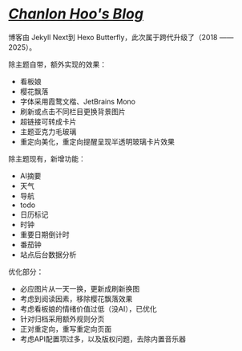 # ***[Chanlon Hoo's Blog](https://hoochanlon.github.io/)***

博客由 Jekyll Next到 Hexo Butterfly，此次属于跨代升级了（2018 —— 2025）。

除主题自带，额外实现的效果：

* 看板娘
* 樱花飘落
* 字体采用霞鹜文楷、JetBrains Mono 
* 刷新或点击不同栏目更换背景图片
* 超链接可转成卡片
* 主题亚克力毛玻璃
* 重定向美化，重定向提醒呈现半透明玻璃卡片效果

除主题现有，新增功能：

* AI摘要
* 天气
* 导航
* todo  
* 日历标记 
* 时钟  
* 重要日期倒计时
* 番茄钟
* 站点后台数据分析

优化部分：

* 必应图片从一天一换，更新成刷新换图
* 考虑到阅读因素，移除樱花飘落效果
* 考虑看板娘的情绪价值过低（没AI），已优化
* 针对归档采用额外规则分页
* 正对重定向，重写重定向页面
* 考虑API配置项过多，以及版权问题，去除内置音乐器


